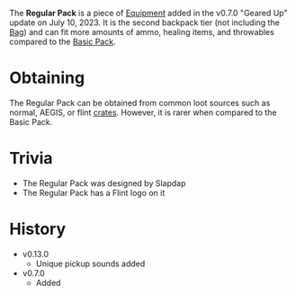 The **Regular Pack** is a piece of [Equipment](/equipment) added in the v0.7.0 "Geared Up" update on July 10, 2023. It is the second backpack tier (not including the [Bag](/equipment/backpacks/bag)) and can fit more amounts of ammo, healing items, and throwables compared to the [Basic Pack](/equipment/backpacks/basic_pack).

# Obtaining
 
The Regular Pack can be obtained from common loot sources such as normal, AEGIS, or flint [crates](/obstacles/crates). However, it is rarer when compared to the Basic Pack.

<Obtaining item="regular_pack" />

# Trivia 

 - The Regular Pack was designed by Slapdap
 - The Regular Pack has a Flint logo on it

# History

 - v0.13.0
   - Unique pickup sounds added
 - v0.7.0
   - Added
